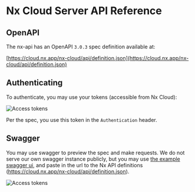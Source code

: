 # Nx Cloud Server API Reference

## OpenAPI

The nx-api has an OpenAPI `3.0.3` spec definition available at:

[https://cloud.nx.app/nx-cloud/api/definition.json](https://cloud.nx.app/nx-cloud/api/definition.json)

## Authenticating

To authenticate, you may use your tokens (accessible from Nx Cloud):

![Access tokens](/nx-cloud/reference/access-tokens.webp)

Per the spec, you use this token in the `Authentication` header.

## Swagger

You may use swagger to preview the spec and make requests. We do not serve our own swagger instance publicly, but you may use [the example swagger ui](https://petstore.swagger.io/?url=https://cloud.nx.app/nx-cloud/api/definition.json), and paste in the url to the Nx API definitions (https://cloud.nx.app/nx-cloud/api/definition.json).

![Access tokens](/nx-cloud/reference/swagger-preview.png)
